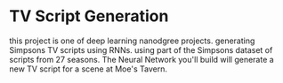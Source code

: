 # TV Script Generation
this project is one of deep learning nanodgree projects. generating Simpsons TV scripts using RNNs. using part of the Simpsons dataset of scripts from 27 seasons. The Neural Network you'll build will generate a new TV script for a scene at Moe's Tavern.
